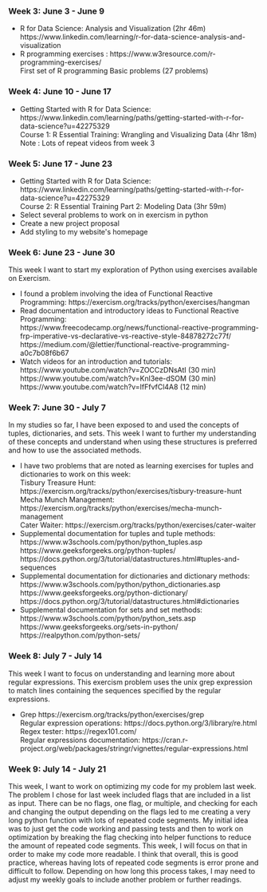 ### Week 3: June 3 - June 9
<ul> 
    <li> R for Data Science: Analysis and Visualization (2hr 46m) https://www.linkedin.com/learning/r-for-data-science-analysis-and-visualization</li>
    <li> R programming exercises : https://www.w3resource.com/r-programming-exercises/ <br>
        First set of R programming Basic problems (27 problems)
    </li>
</ul>
    
    
### Week 4: June 10 - June 17
<ul>
    <li> Getting Started with R for Data Science: https://www.linkedin.com/learning/paths/getting-started-with-r-for-data-science?u=42275329 <br>
        Course 1: R Essential Training: Wrangling and Visualizing Data (4hr 18m) </li>
        Note : Lots of repeat videos from week 3
</ul>

### Week 5: June 17 - June 23
<ul>
    <li> Getting Started with R for Data Science: https://www.linkedin.com/learning/paths/getting-started-with-r-for-data-science?u=42275329 <br>
        Course 2: R Essential Training Part 2: Modeling Data (3hr 59m) </li>
    <li> Select several problems to work on in exercism in python </li>
    <li> Create a new project proposal</li>
    <li> Add styling to my website's homepage</li>
</ul>

### Week 6: June 23 - June 30
This week I want to start my exploration of Python using exercises available on Exercism. <br>
<ul>
    <li>I found a problem involving the idea of Functional Reactive Programming: https://exercism.org/tracks/python/exercises/hangman</li>
    <li>Read documentation and introductory ideas to Functional Reactive Programming: <br>
        https://www.freecodecamp.org/news/functional-reactive-programming-frp-imperative-vs-declarative-vs-reactive-style-84878272c77f/ <br>
        https://medium.com/@lettier/functional-reactive-programming-a0c7b08f6b67 <br>
    </li>
    <li>Watch videos for an introduction and tutorials: <br>
        https://www.youtube.com/watch?v=ZOCCzDNsAtI (30 min)<br>
        https://www.youtube.com/watch?v=Knl3ee-dSOM (30 min)<br>
        https://www.youtube.com/watch?v=IfFfvfCl4A8 (12 min)<br>  
    </li>
</ul>

### Week 7: June 30 - July 7
In my studies so far, I have been exposed to and used the concepts of tuples, dictionaries, and sets. This week I want to further my understanding of these concepts and understand when using these structures is preferred and how to use the associated methods.
<ul>
    <li>I have two problems that are noted as learning exercises for tuples and dictionaries to work on this week:<br>
    Tisbury Treasure Hunt: https://exercism.org/tracks/python/exercises/tisbury-treasure-hunt<br>
    Mecha Munch Management: https://exercism.org/tracks/python/exercises/mecha-munch-management<br>
    Cater Waiter: https://exercism.org/tracks/python/exercises/cater-waiter <br>
    <li>Supplemental documentation for tuples and tuple methods:<br>
        https://www.w3schools.com/python/python_tuples.asp <br>
        https://www.geeksforgeeks.org/python-tuples/<br>
        https://docs.python.org/3/tutorial/datastructures.html#tuples-and-sequences <br>
    </li>
    <li>Supplemental documentation for dictionaries and dictionary methods:<br>
        https://www.w3schools.com/python/python_dictionaries.asp<br>
        https://www.geeksforgeeks.org/python-dictionary/<br>
        https://docs.python.org/3/tutorial/datastructures.html#dictionaries<br>  
    </li>
    <li>Supplemental documentation for sets and set methods:<br>
        https://www.w3schools.com/python/python_sets.asp<br>
        https://www.geeksforgeeks.org/sets-in-python/<br>
        https://realpython.com/python-sets/<br>
    </li>
</ul>

### Week 8: July 7 - July 14
This week I want to focus on understanding and learning more about regular expressions. This exercism problem uses the unix grep expression to match lines containing the sequences specified by the regular expressions. 
<ul>
    <li> Grep https://exercism.org/tracks/python/exercises/grep </li>
    Regular expression operations: https://docs.python.org/3/library/re.html<br>
    Regex tester: https://regex101.com/ <br>
    Regular expressions documentation: https://cran.r-project.org/web/packages/stringr/vignettes/regular-expressions.html <br>
</ul>

### Week 9: July 14 - July 21
This week, I want to work on optimizing my code for my problem last week. The problem I chose for last week included flags that are included in a list as input. There can be no flags, one flag, or multiple, and checking for each and changing the output depending on the flags led to me creating a very long python function with lots of repeated code segments. My initial idea was to just get the code working and passing tests and then to work on optimization by breaking the flag checking into helper functions to reduce the amount of repeated code segments. This week, I will focus on that in order to make my code more readable. I think that overall, this is good practice, whereas having lots of repeated code segments is error prone and difficult to follow. Depending on how long this process takes, I may need to adjust my weekly goals to include another problem or further readings.<br>
    
    

    